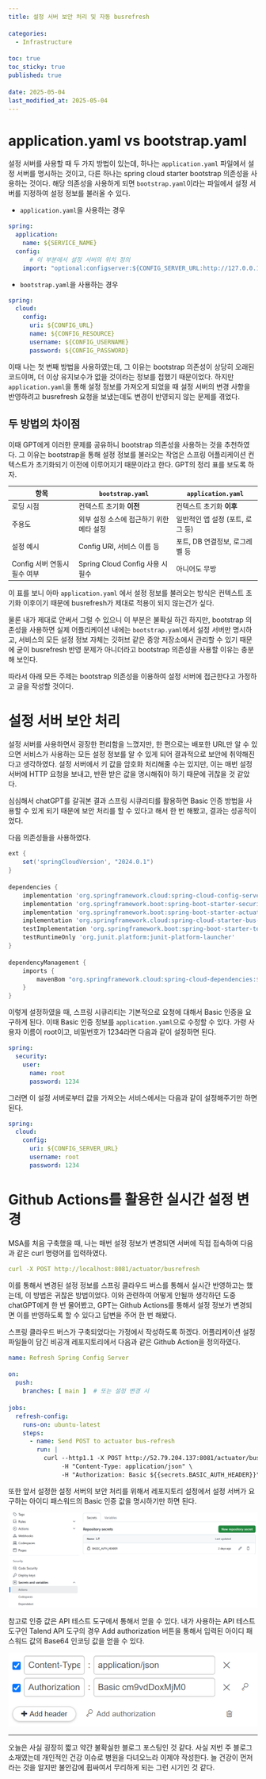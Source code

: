```yaml
---
title: 설정 서버 보안 처리 및 자동 busrefresh

categories:
  - Infrastructure

toc: true
toc_sticky: true
published: true
 
date: 2025-05-04
last_modified_at: 2025-05-04
---
```


# application.yaml vs bootstrap.yaml

설정 서버를 사용할 때 두 가지 방법이 있는데, 하나는 `application.yaml` 파일에서 설정 서버를 명시하는 것이고, 다른 하나는 spring cloud starter bootstrap 의존성을 사용하는 것이다. 해당 의존성을 사용하게 되면 `bootstrap.yaml`이라는 파일에서 설정 서버를 지정하여 설정 정보를 불러올 수 있다.

- `application.yaml`을 사용하는 경우

```yaml
spring:
  application:
    name: ${SERVICE_NAME}
  config:
	  # 이 부분에서 설정 서버의 위치 정의
    import: "optional:configserver:${CONFIG_SERVER_URL:http://127.0.0.1:8888}"
```

- `bootstrap.yaml`을 사용하는 경우

```yaml
spring:
  cloud:
    config:
      uri: ${CONFIG_URL}
      name: ${CONFIG_RESOURCE}
      username: ${CONFIG_USERNAME}
      password: ${CONFIG_PASSWORD}
```

이때 나는 첫 번째 방법을 사용하였는데, 그 이유는 bootstrap 의존성이 상당히 오래된 코드이며, 더 이상 유지보수가 없을 것이라는 정보를 접했기 때문이었다. 하지만 `application.yaml`을 통해 설정 정보를 가져오게 되었을 때 설정 서버의 변경 사항을 반영하려고 busrefresh 요청을 보냈는데도 변경이 반영되지 않는 문제를 겪었다.

## 두 방법의 차이점

이때 GPT에게 이러한 문제를 공유하니 bootstrap 의존성을 사용하는 것을 추천하였다. 그 이유는 bootstrap을 통해 설정 정보를 불러오는 작업은 스프링 어플리케이션 컨텍스트가 초기화되기 이전에 이루어지기 때문이라고 한다. GPT의 정리 표를 보도록 하자.

| 항목 | `bootstrap.yaml` | `application.yaml` |
| --- | --- | --- |
| 로딩 시점 | 컨텍스트 초기화 **이전** | 컨텍스트 초기화 **이후** |
| 주용도 | 외부 설정 소스에 접근하기 위한 메타 설정 | 일반적인 앱 설정 (포트, 로그 등) |
| 설정 예시 | Config URI, 서비스 이름 등 | 포트, DB 연결정보, 로그레벨 등 |
| Config 서버 연동시 필수 여부 | Spring Cloud Config 사용 시 필수 | 아니어도 무방 |

이 표를 보니 아마 `application.yaml` 에서 설정 정보를 불러오는 방식은 컨텍스트 초기화 이후이기 때문에 busrefresh가 제대로 적용이 되지 않는건가 싶다. 

물론 내가 제대로 안써서 그럴 수 있으니 이 부분은 불확실 하긴 하지만, bootstrap 의존성을 사용하면 실제 어플리케이션 내에는 `bootstrap.yaml`에서 설정 서버만 명시하고, 서비스의 모든 설정 정보 자체는 깃허브 같은 중앙 저장소에서 관리할 수 있기 때문에 굳이 busrefresh 반영 문제가 아니더라고 bootstrap 의존성을 사용할 이유는 충분해 보인다.

따라서 아래 모든 주제는 bootstrap 의존성을 이용하여 설정 서버에 접근한다고 가정하고 글을 작성할 것이다.

# 설정 서버 보안 처리

설정 서버를 사용하면서 굉장한 편리함을 느꼈지만, 한 편으로는 배포한 URL만 알 수 있으면 서비스가 사용하는 모든 설정 정보를 알 수 있게 되어 결과적으로 보안에 취약해진다고 생각하였다. 설정 서버에서 키 값을 암호화 처리해줄 수는 있지만, 이는 매번 설정 서버에 HTTP 요청을 보내고, 반환 받은 값을 명시해줘야 하기 때문에 귀찮을 것 같았다.

심심해서 chatGPT를 갈궈본 결과 스프링 시큐리티를 활용하면 Basic 인증 방법을 사용할 수 있게 되기 때문에 보안 처리를 할 수 있다고 해서 한 번 해봤고, 결과는 성공적이었다. 

다음 의존성들을 사용하였다.

```groovy
ext {
    set('springCloudVersion', "2024.0.1")
}

dependencies {
    implementation 'org.springframework.cloud:spring-cloud-config-server'
    implementation 'org.springframework.boot:spring-boot-starter-security'
    implementation 'org.springframework.boot:spring-boot-starter-actuator'
    implementation 'org.springframework.cloud:spring-cloud-starter-bus-amqp'
    testImplementation 'org.springframework.boot:spring-boot-starter-test'
    testRuntimeOnly 'org.junit.platform:junit-platform-launcher'
}

dependencyManagement {
    imports {
        mavenBom "org.springframework.cloud:spring-cloud-dependencies:${springCloudVersion}"
    }
}
```

이렇게 설정하였을 때, 스프링 시큐리티는 기본적으로 요청에 대해서 Basic 인증을 요구하게 된다. 이때 Basic 인증 정보를 `application.yaml`으로 수정할 수 있다. 가령 사용자 이름이 root이고, 비밀번호가 1234라면 다음과 같이 설정하면 된다.

```yaml
spring:
  security:
    user:
      name: root
      password: 1234
```

그러면 이 설정 서버로부터 값을 가져오는 서비스에서는 다음과 같이 설정해주기만 하면 된다.

```yaml
spring:
  cloud:
    config:
      uri: ${CONFIG_SERVER_URL}
      username: root
      password: 1234
```

# Github Actions를 활용한 실시간 설정 변경

MSA를 처음 구축했을 때, 나는 매번 설정 정보가 변경되면 서버에 직접 접속하여 다음과 같은 curl 명령어를 입력하였다.

```yaml
curl -X POST http://localhost:8081/actuator/busrefresh
```

이를 통해서 변경된 설정 정보를 스프링 클라우드 버스를 통해서 실시간 반영하고는 했는데, 이 방법은 귀찮은 방법이었다. 이와 관련하여 어떻게 안될까 생각하던 도중 chatGPT에게 한 번 물어봤고, GPT는 Github Actions를 통해서 설정 정보가 변경되면 이를 반영하도록 할 수 있다고 답변을 주어 한 번 해봤다.

스프링 클라우드 버스가 구축되었다는 가정에서 작성하도록 하겠다. 어플리케이션 설정 파일들이 담긴 비공개 레포지토리에서 다음과 같은 Github Action을 정의하였다.

```yaml
name: Refresh Spring Config Server

on:
  push:
    branches: [ main ]  # 또는 설정 변경 시

jobs:
  refresh-config:
    runs-on: ubuntu-latest
    steps:
      - name: Send POST to actuator bus-refresh
        run: |
          curl --http1.1 -X POST http://52.79.204.137:8081/actuator/busrefresh \
               -H "Content-Type: application/json" \
               -H "Authorization: Basic ${{secrets.BASIC_AUTH_HEADER}}"
```

또한 앞서 설정한 설정 서버의 보안 처리를 위해서 레포지토리 설정에서 설정 서버가 요구하는 아이디 패스워드의 Basic 인증 값을 명시하기만 하면 된다. 

![깃헙 엑션 인증 값 명시](/assets/images/set-server-security-handling-and-automatic-busrefresh_01.png)

참고로 인증 값은 API 테스트 도구에서 통해서 얻을 수 있다. 내가 사용하는 API 테스트 도구인 Talend API 도구의 경우 Add authorization 버튼을 통해서 입력된 아이디 패스워드 값의 Base64 인코딩 값을 얻을 수 있다.

![인증 값 Base64 사용 예시](/assets/images/set-server-security-handling-and-automatic-busrefresh_02.png)

---

오늘은 사실 굉장히 짧고 약간 불확실한 블로그 포스팅인 것 같다. 사실 저번 주 블로그 소재였는데 개인적인 건강 이슈로 병원을 다녀오느라 이제야 작성한다. 늘 건강이 먼저라는 것을 알지만 불안감에 휩싸여서 무리하게 되는 그런 시기인 것 같다.
